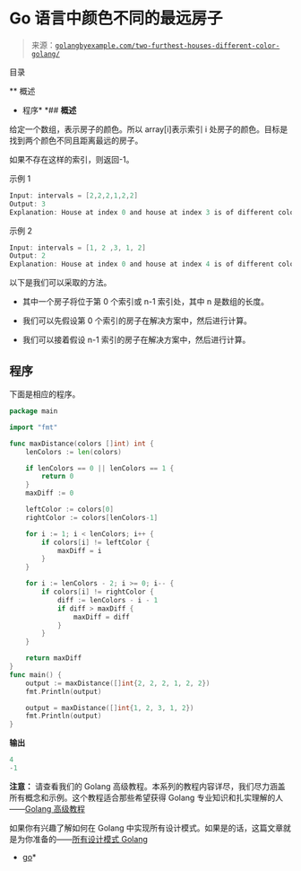 <!--yml

分类：未分类

日期：2024-10-13 06:49:42

-->

# Go 语言中颜色不同的最远房子

> 来源：[`golangbyexample.com/two-furthest-houses-different-color-golang/`](https://golangbyexample.com/two-furthest-houses-different-color-golang/)

目录

**   概述

+   程序*  *## **概述**

给定一个数组，表示房子的颜色。所以 array[i]表示索引 i 处房子的颜色。目标是找到两个颜色不同且距离最远的房子。

如果不存在这样的索引，则返回-1。

示例 1

```go
Input: intervals = [2,2,2,1,2,2]
Output: 3
Explanation: House at index 0 and house at index 3 is of different colors
```

示例 2

```go
Input: intervals = [1, 2 ,3, 1, 2]
Output: 2
Explanation: House at index 0 and house at index 4 is of different colors
```

以下是我们可以采取的方法。

+   其中一个房子将位于第 0 个索引或 n-1 索引处，其中 n 是数组的长度。

+   我们可以先假设第 0 个索引的房子在解决方案中，然后进行计算。

+   我们可以接着假设 n-1 索引的房子在解决方案中，然后进行计算。

## **程序**

下面是相应的程序。

```go
package main

import "fmt"

func maxDistance(colors []int) int {
	lenColors := len(colors)

	if lenColors == 0 || lenColors == 1 {
		return 0
	}
	maxDiff := 0

	leftColor := colors[0]
	rightColor := colors[lenColors-1]

	for i := 1; i < lenColors; i++ {
		if colors[i] != leftColor {
			maxDiff = i
		}
	}

	for i := lenColors - 2; i >= 0; i-- {
		if colors[i] != rightColor {
			diff := lenColors - i - 1
			if diff > maxDiff {
				maxDiff = diff
			}
		}
	}

	return maxDiff
}
func main() {
	output := maxDistance([]int{2, 2, 2, 1, 2, 2})
	fmt.Println(output)

	output = maxDistance([]int{1, 2, 3, 1, 2})
	fmt.Println(output)
}
```

**输出**

```go
4
-1
```

**注意：** 请查看我们的 Golang 高级教程。本系列的教程内容详尽，我们尽力涵盖所有概念和示例。这个教程适合那些希望获得 Golang 专业知识和扎实理解的人——[Golang 高级教程](https://golangbyexample.com/golang-comprehensive-tutorial/)

如果你有兴趣了解如何在 Golang 中实现所有设计模式。如果是的话，这篇文章就是为你准备的——[所有设计模式 Golang](https://golangbyexample.com/all-design-patterns-golang/)

+   [go](https://golangbyexample.com/tag/go/)*
